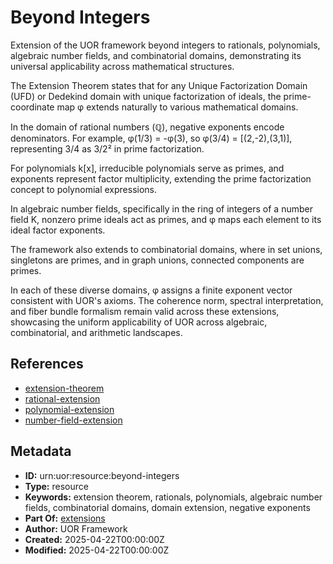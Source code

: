 # Beyond Integers

Extension of the UOR framework beyond integers to rationals, polynomials, algebraic number fields, and combinatorial domains, demonstrating its universal applicability across mathematical structures.

The Extension Theorem states that for any Unique Factorization Domain (UFD) or Dedekind domain with unique factorization of ideals, the prime-coordinate map φ extends naturally to various mathematical domains.

In the domain of rational numbers (ℚ), negative exponents encode denominators. For example, φ(1/3) = -φ(3), so φ(3/4) = [(2,-2),(3,1)], representing 3/4 as 3/2² in prime factorization.

For polynomials k[x], irreducible polynomials serve as primes, and exponents represent factor multiplicity, extending the prime factorization concept to polynomial expressions.

In algebraic number fields, specifically in the ring of integers of a number field K, nonzero prime ideals act as primes, and φ maps each element to its ideal factor exponents.

The framework also extends to combinatorial domains, where in set unions, singletons are primes, and in graph unions, connected components are primes.

In each of these diverse domains, φ assigns a finite exponent vector consistent with UOR's axioms. The coherence norm, spectral interpretation, and fiber bundle formalism remain valid across these extensions, showcasing the uniform applicability of UOR across algebraic, combinatorial, and arithmetic landscapes.

## References

- [extension-theorem](./extension-theorem.md)
- [rational-extension](./rational-extension.md)
- [polynomial-extension](./polynomial-extension.md)
- [number-field-extension](./number-field-extension.md)

## Metadata

- **ID:** urn:uor:resource:beyond-integers
- **Type:** resource
- **Keywords:** extension theorem, rationals, polynomials, algebraic number fields, combinatorial domains, domain extension, negative exponents
- **Part Of:** [extensions](../Topics/extensions.md)
- **Author:** UOR Framework
- **Created:** 2025-04-22T00:00:00Z
- **Modified:** 2025-04-22T00:00:00Z

